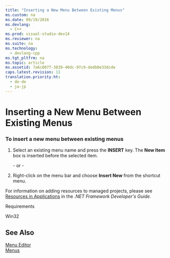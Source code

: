 ```yaml
---
title: "Inserting a New Menu Between Existing Menus"
ms.custom: na
ms.date: 09/19/2016
ms.devlang: 
  - C++
ms.prod: visual-studio-dev14
ms.reviewer: na
ms.suite: na
ms.technology: 
  - devlang-cpp
ms.tgt_pltfrm: na
ms.topic: article
ms.assetid: 7a6c807f-3839-40dc-97c9-dedb0e33dcde
caps.latest.revision: 11
translation.priority.ht: 
  - de-de
  - ja-jp
---
```

# Inserting a New Menu Between Existing Menus
### To insert a new menu between existing menus  
  
1.  Select an existing menu name and press the **INSERT** key. The **New Item** box is inserted before the selected item.  
  
     \- or -  
  
2.  Right-click on the menu bar and choose **Insert New** from the shortcut menu.  
  
 For information on adding resources to managed projects, please see [Resources in Applications](assetId:///8ad495d4-2941-40cf-bf64-e82e85825890) in the *.NET Framework Developer's Guide.*  
  
 Requirements  
  
 Win32  
  
## See Also  
 [Menu Editor](../vs140/Menu-Editor.md)   
 [Menus](_win32_Menus)